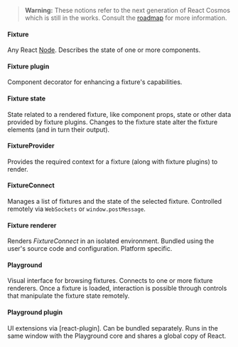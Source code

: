 > **Warning:** These notions refer to the next generation of React Cosmos which is still in the works. Consult the [roadmap](TODO.md) for more information.

#### Fixture

Any React [Node](https://flow.org/en/docs/react/types/#toc-react-node). Describes the state of one or more components.

#### Fixture plugin

Component decorator for enhancing a fixture's capabilities.

#### Fixture state

State related to a rendered fixture, like component props, state or other data provided by fixture plugins. Changes to the fixture state alter the fixture elements (and in turn their output).

#### FixtureProvider

Provides the required context for a fixture (along with fixture plugins) to render.

#### FixtureConnect

Manages a list of fixtures and the state of the selected fixture. Controlled remotely via `WebSockets` or `window.postMessage`.

#### Fixture renderer

Renders _FixtureConnect_ in an isolated environment. Bundled using the user's source code and configuration. Platform specific.

#### Playground

Visual interface for browsing fixtures. Connects to one or more fixture renderers. Once a fixture is loaded, interaction is possible through controls that manipulate the fixture state remotely.

#### Playground plugin

UI extensions via [react-plugin]. Can be bundled separately. Runs in the same window with the Playground core and shares a global copy of React.
